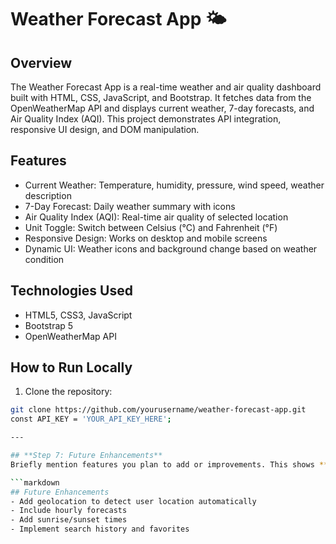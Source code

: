 # Weather Forecast App 🌤️
## Overview
The Weather Forecast App is a real-time weather and air quality dashboard built with HTML, CSS, JavaScript, and Bootstrap. 
It fetches data from the OpenWeatherMap API and displays current weather, 7-day forecasts, and Air Quality Index (AQI). 
This project demonstrates API integration, responsive UI design, and DOM manipulation.

## Features
- Current Weather: Temperature, humidity, pressure, wind speed, weather description
- 7-Day Forecast: Daily weather summary with icons
- Air Quality Index (AQI): Real-time air quality of selected location
- Unit Toggle: Switch between Celsius (°C) and Fahrenheit (°F)
- Responsive Design: Works on desktop and mobile screens
- Dynamic UI: Weather icons and background change based on weather condition
  
## Technologies Used
- HTML5, CSS3, JavaScript
- Bootstrap 5
- OpenWeatherMap API

## How to Run Locally
1. Clone the repository:
```bash
git clone https://github.com/yourusername/weather-forecast-app.git
const API_KEY = 'YOUR_API_KEY_HERE';

---

## **Step 7: Future Enhancements**
Briefly mention features you plan to add or improvements. This shows **growth mindset**.  

```markdown
## Future Enhancements
- Add geolocation to detect user location automatically
- Include hourly forecasts
- Add sunrise/sunset times
- Implement search history and favorites

